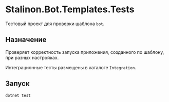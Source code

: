 # Stalinon.Bot.Templates.Tests

Тестовый проект для проверки шаблона `bot`.

## Назначение
Проверяет корректность запуска приложения, созданного по шаблону, при разных настройках.

Интеграционные тесты размещены в каталоге `Integration`.

## Запуск
```bash
dotnet test
```
